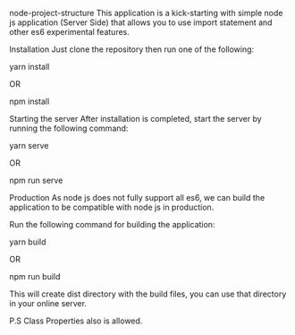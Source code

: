 node-project-structure
This application is a kick-starting with simple node js application (Server Side) that allows you to use import statement and other es6 experimental features.

Installation
Just clone the repository then run one of the following:

yarn install

OR

npm install

Starting the server
After installation is completed, start the server by running the following command:

yarn serve

OR

npm run serve

Production
As node js does not fully support all es6, we can build the application to be compatible with node js in production.

Run the following command for building the application:

yarn build

OR

npm run build

This will create dist directory with the build files, you can use that directory in your online server.

P.S Class Properties also is allowed.